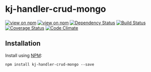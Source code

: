# kj-handler-crud-mongo
[![view on npm](http://img.shields.io/npm/v/kj-handler-crud-mongo.svg)](https://www.npmjs.org/package/kj-handler-crud-mongo)
[![view on npm](https://img.shields.io/npm/dm/kj-handler-crud-mongo.svg)](https://www.npmjs.org/package/kj-handler-crud-mongo)
[![Dependency Status](https://david-dm.org/ronelliott/kj-handler-crud-mongo.svg)](https://david-dm.org/ronelliott/kj-handler-crud-mongo)
[![Build Status](https://travis-ci.org/ronelliott/kj-handler-crud-mongo.png)](https://travis-ci.org/ronelliott/kj-handler-crud-mongo)
[![Coverage Status](https://coveralls.io/repos/ronelliott/kj-handler-crud-mongo/badge.svg?branch=master)](https://coveralls.io/r/ronelliott/kj-handler-crud-mongo?branch=master)
[![Code Climate](https://codeclimate.com/github/ronelliott/kj-handler-crud-mongo/badges/gpa.svg)](https://codeclimate.com/github/ronelliott/kj-handler-crud-mongo)


## Installation
Install using [NPM](https://github.com/isaacs/npm):

    npm install kj-handler-crud-mongo --save
